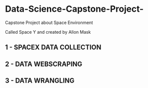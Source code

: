 # Data-Science-Capstone-Project-
Capstone Project about Space Environment

Called Space Y and created by Allon Mask

## 1 - SPACEX DATA COLLECTION

## 2 - DATA WEBSCRAPING

## 3 - DATA WRANGLING
